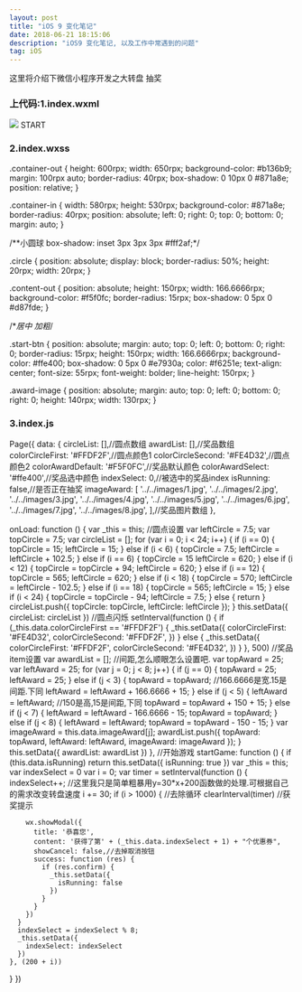 ```yaml
---
layout: post
title: "iOS 9 变化笔记"
date: 2018-06-21 18:15:06 
description: "iOS9 变化笔记, 以及工作中常遇到的问题"
tag: iOS
---
```


这里将介绍下微信小程序开发之大转盘 抽奖
     

### 上代码:1.index.wxml
<view class="container-out">
  <view class="circle" wx:for="{{circleList}}" style="top:{{item.topCircle}}rpx;left:{{item.leftCircle}}rpx;background-color: {{(index%2==0)?colorCircleFirst:colorCircleSecond}};"></view>
  <view class="container-in">
    <view class="content-out" wx:for="{{awardList}}" style="top:{{item.topAward}}rpx;left:{{item.leftAward}}rpx;background-color: {{(index==indexSelect)?colorAwardSelect:colorAwardDefault}};">
      <image class="award-image" src="{{item.imageAward}}"></image>
    </view>
    <view class="start-btn" bindtap="startGame" style=" background-color:{{isRunning?'#e7930a':'#ffe400'}}">START</view>
  </view>
</view>

### 2.index.wxss
.container-out {
  height: 600rpx;
  width: 650rpx;
  background-color: #b136b9;
  margin: 100rpx auto;
  border-radius: 40rpx;
  box-shadow: 0 10px 0 #871a8e;
  position: relative;
}

.container-in {
  width: 580rpx;
  height: 530rpx;
  background-color: #871a8e;
  border-radius: 40rpx;
  position: absolute;
  left: 0;
  right: 0;
  top: 0;
  bottom: 0;
  margin: auto;
}

/**小圆球
box-shadow: inset 3px 3px 3px #fff2af;*/

.circle {
  position: absolute;
  display: block;
  border-radius: 50%;
  height: 20rpx;
  width: 20rpx;
}

.content-out {
  position: absolute;
  height: 150rpx;
  width: 166.6666rpx;
  background-color: #f5f0fc;
  border-radius: 15rpx;
  box-shadow: 0 5px 0 #d87fde;
}

/**居中 加粗*/

.start-btn {
  position: absolute;
  margin: auto;
  top: 0;
  left: 0;
  bottom: 0;
  right: 0;
  border-radius: 15rpx;
  height: 150rpx;
  width: 166.6666rpx;
  background-color: #ffe400;
  box-shadow: 0 5px 0 #e7930a;
  color: #f6251e;
  text-align: center;
  font-size: 55rpx;
  font-weight: bolder;
  line-height: 150rpx;
}

.award-image {
  position: absolute;
  margin: auto;
  top: 0;
  left: 0;
  bottom: 0;
  right: 0;
  height: 140rpx;
  width: 130rpx;
}

### 3.index.js
Page({
  data: {
    circleList: [],//圆点数组
    awardList: [],//奖品数组
    colorCircleFirst: '#FFDF2F',//圆点颜色1
    colorCircleSecond: '#FE4D32',//圆点颜色2
    colorAwardDefault: '#F5F0FC',//奖品默认颜色
    colorAwardSelect: '#ffe400',//奖品选中颜色
    indexSelect: 0,//被选中的奖品index
    isRunning: false,//是否正在抽奖
    imageAward: [
      '../../images/1.jpg',
      '../../images/2.jpg',
      '../../images/3.jpg',
      '../../images/4.jpg',
      '../../images/5.jpg',
      '../../images/6.jpg',
      '../../images/7.jpg',
      '../../images/8.jpg',
    ],//奖品图片数组
  },

  onLoad: function () {
    var _this = this;
    //圆点设置
    var leftCircle = 7.5;
    var topCircle = 7.5;
    var circleList = [];
    for (var i = 0; i < 24; i++) {
      if (i == 0) {
        topCircle = 15;
        leftCircle = 15;
      } else if (i < 6) {
        topCircle = 7.5;
        leftCircle = leftCircle + 102.5;
      } else if (i == 6) {
        topCircle = 15
        leftCircle = 620;
      } else if (i < 12) {
        topCircle = topCircle + 94;
        leftCircle = 620;
      } else if (i == 12) {
        topCircle = 565;
        leftCircle = 620;
      } else if (i < 18) {
        topCircle = 570;
        leftCircle = leftCircle - 102.5;
      } else if (i == 18) {
        topCircle = 565;
        leftCircle = 15;
      } else if (i < 24) {
        topCircle = topCircle - 94;
        leftCircle = 7.5;
      } else {
        return
      }
      circleList.push({ topCircle: topCircle, leftCircle: leftCircle });
    }
    this.setData({
      circleList: circleList
    })
    //圆点闪烁
    setInterval(function () {
      if (_this.data.colorCircleFirst == '#FFDF2F') {
        _this.setData({
          colorCircleFirst: '#FE4D32',
          colorCircleSecond: '#FFDF2F',
        })
      } else {
        _this.setData({
          colorCircleFirst: '#FFDF2F',
          colorCircleSecond: '#FE4D32',
        })
      }
    }, 500)
    //奖品item设置
    var awardList = [];
    //间距,怎么顺眼怎么设置吧.
    var topAward = 25;
    var leftAward = 25;
    for (var j = 0; j < 8; j++) {
      if (j == 0) {
        topAward = 25;
        leftAward = 25;
      } else if (j < 3) {
        topAward = topAward;
        //166.6666是宽.15是间距.下同
        leftAward = leftAward + 166.6666 + 15;
      } else if (j < 5) {
        leftAward = leftAward;
        //150是高,15是间距,下同
        topAward = topAward + 150 + 15;
      } else if (j < 7) {
        leftAward = leftAward - 166.6666 - 15;
        topAward = topAward;
      } else if (j < 8) {
        leftAward = leftAward;
        topAward = topAward - 150 - 15;
      }
      var imageAward = this.data.imageAward[j];
      awardList.push({ topAward: topAward, leftAward: leftAward, imageAward: imageAward });
    }
    this.setData({
      awardList: awardList
    })
  },
  //开始游戏
  startGame: function () {
    if (this.data.isRunning) return
    this.setData({
      isRunning: true
    })
    var _this = this;
    var indexSelect = 0
    var i = 0;
    var timer = setInterval(function () {
      indexSelect++;
      //这里我只是简单粗暴用y=30*x+200函数做的处理.可根据自己的需求改变转盘速度
      i += 30;
      if (i > 1000) {
        //去除循环
        clearInterval(timer)
        //获奖提示

        wx.showModal({
          title: '恭喜您',
          content: '获得了第' + (_this.data.indexSelect + 1) + "个优惠券",
          showCancel: false,//去掉取消按钮
          success: function (res) {
            if (res.confirm) {
              _this.setData({
                isRunning: false
              })
            }
          }
        })
      }
      indexSelect = indexSelect % 8;
      _this.setData({
        indexSelect: indexSelect
      })
    }, (200 + i))
  }
})
